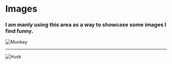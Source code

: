 # Images

### I am manly using this area as a way to showcase some images I find **funny**.

![Monkey](https://user-images.githubusercontent.com/101716335/158893633-e511a837-761a-439f-a43b-3b16b1c6b038.jpg)

---

![Husk](https://user-images.githubusercontent.com/101716335/158891018-85f5b8b2-5c54-4c70-a514-83aaffb16027.jpg)
